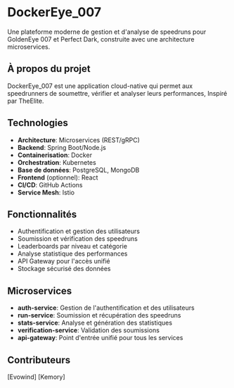 # DockerEye_007

Une plateforme moderne de gestion et d'analyse de speedruns pour GoldenEye 007 et Perfect Dark, construite avec une architecture microservices.

## À propos du projet

DockerEye_007 est une application cloud-native qui permet aux speedrunners de soumettre, vérifier et analyser leurs performances, Inspiré par TheElite.

## Technologies

- **Architecture**: Microservices (REST/gRPC)
- **Backend**: Spring Boot/Node.js
- **Containerisation**: Docker
- **Orchestration**: Kubernetes
- **Base de données**: PostgreSQL, MongoDB
- **Frontend** (optionnel): React
- **CI/CD**: GitHub Actions
- **Service Mesh**: Istio

## Fonctionnalités

- Authentification et gestion des utilisateurs
- Soumission et vérification des speedruns
- Leaderboards par niveau et catégorie
- Analyse statistique des performances
- API Gateway pour l'accès unifié
- Stockage sécurisé des données

## Microservices

- **auth-service**: Gestion de l'authentification et des utilisateurs
- **run-service**: Soumission et récupération des speedruns
- **stats-service**: Analyse et génération des statistiques
- **verification-service**: Validation des soumissions
- **api-gateway**: Point d'entrée unifié pour tous les services

## Contributeurs

[Evowind]
[Kemory]
